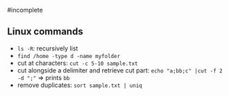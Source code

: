 
#incomplete

## Linux commands
- `ls -R`: recursively list
- `find /home -type d -name myfolder` 
- cut at characters:  `cut -c 5-10 sample.txt`
- cut alongside a delimiter and retrieve cut part:  `echo "a;bb;c" |cut -f 2 -d ";"` => prints `bb`
- remove duplicates: `sort sample.txt | uniq`